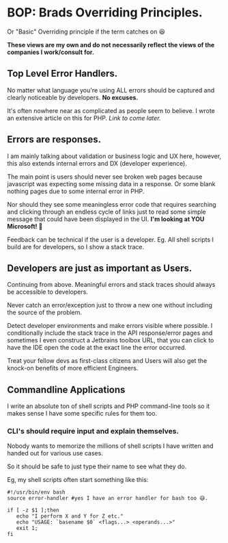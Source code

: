 # BOP: Brads Overriding Principles.
Or "Basic" Overriding principle if the term catches on 😆

**These views are my own and do not necessarily reflect the views of the companies I work/consult for.**

## Top Level Error Handlers.
No matter what language you're using ALL errors should be captured
and clearly noticeable by developers. **No excuses.**

It's often nowhere near as complicated as people seem to believe.
I wrote an extensive article on this for PHP. _Link to come later._


## Errors are responses.
I am mainly talking about validation or business logic and UX here, however,
this also extends internal errors and DX (developer experience).

The main point is users should never see broken web pages because javascript was expecting some
missing data in a response. Or some blank nothing pages due to some internal error in PHP.

Nor should they see some meaningless error code that requires searching and clicking through an
endless cycle of links just to read some simple message that could have been displayed in the UI.
**I'm looking at YOU Microsoft! 👀**

Feedback can be technical if the user is a developer.
Eg. All shell scripts I build are for developers, so I show a stack trace.

## Developers are just as important as Users.
Continuing from above. Meaningful errors and stack traces should always be accessible to developers.

Never catch an error/exception just to throw a new one without including the source of the problem.

Detect developer environments and make errors visible where possible.
I conditionally include the stack trace in the API response/error pages
and sometimes I even construct a Jetbrains toolbox URL, that you can click to
have the IDE open the code at the exact line the error occurred.

Treat your fellow devs as first-class citizens and Users will also get the knock-on benefits of more efficient Engineers.

## Commandline Applications
I write an absolute ton of shell scripts and PHP command-line tools so it makes sense I have some specific rules for them too.

### CLI's should require input and explain themselves.
Nobody wants to memorize the millions of shell scripts I have written and handed out for various use cases.

So it should be safe to just type their name to see what they do.

Eg, my shell scripts often start something like this:
```shell
#!/usr/bin/env bash
source error-handler #yes I have an error handler for bash too 😅.

if [ -z $1 ];then
   echo "I perform X and Y for Z etc."
   echo "USAGE: `basename $0` <flags...> <operands...>"
   exit 1;
fi
```



